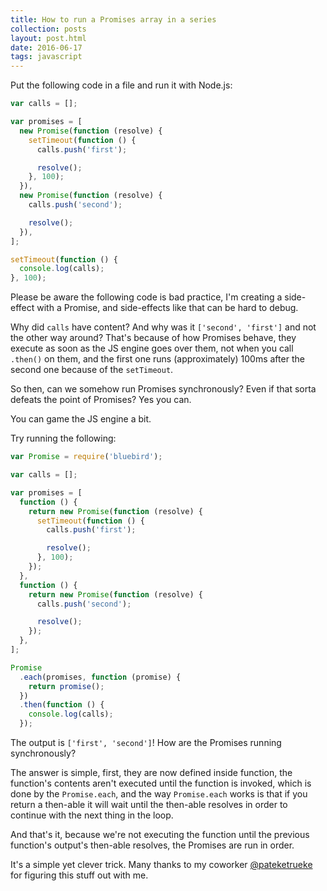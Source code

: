 ```yaml
---
title: How to run a Promises array in a series
collection: posts
layout: post.html
date: 2016-06-17
tags: javascript
---
```


Put the following code in a file and run it with Node.js:

```javascript
var calls = [];

var promises = [
  new Promise(function (resolve) {
    setTimeout(function () {
      calls.push('first');

      resolve();
    }, 100);
  }),
  new Promise(function (resolve) {
    calls.push('second');

    resolve();
  }),
];

setTimeout(function () {
  console.log(calls);
}, 100);
```

Please be aware the following code is bad practice, I'm creating a side-effect
with a Promise, and side-effects like that can be hard to debug.

Why did `calls` have content?  And why was it `['second', 'first']` and not the
other way around?  That's because of how Promises behave, they execute as soon
as the JS engine goes over them, not when you call `.then()` on them, and the
first one runs (approximately) 100ms after the second one because of the
`setTimeout`.

So then, can we somehow run Promises synchronously?  Even if that sorta defeats
the point of Promises?  Yes you can.

You can game the JS engine a bit.

Try running the following:

```javascript
var Promise = require('bluebird');

var calls = [];

var promises = [
  function () {
    return new Promise(function (resolve) {
      setTimeout(function () {
        calls.push('first');

        resolve();
      }, 100);
    });
  },
  function () {
    return new Promise(function (resolve) {
      calls.push('second');

      resolve();
    });
  },
];

Promise
  .each(promises, function (promise) {
    return promise();
  })
  .then(function () {
    console.log(calls);
  });
```

The output is `['first', 'second']`!  How are the Promises running
synchronously?

The answer is simple, first, they are now defined inside function, the
function's contents aren't executed until the function is invoked, which is done
by the `Promise.each`, and the way `Promise.each` works is that if you return a
then-able it will wait until the then-able resolves in order to continue with
the next thing in the loop.

And that's it, because we're not executing the function until the previous
function's output's then-able resolves, the Promises are run in order.

It's a simple yet clever trick.  Many thanks to my coworker
[@pateketrueke][pate] for figuring this stuff out with me.

[pate]: https://twitter.com/pateketrueke
